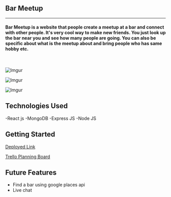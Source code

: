 ## Bar Meetup

___

#### Bar Meetup is a website that people create a meetup at a bar and connect with other people. It's very cool way to make new friends. You just look up the bar near you and see how many people are going. You can also be specific about what is the meetup about and bring people who has same hobby etc.
 <br>

![Imgur](./public/images/bar-login.png)

![Imgur](./public/images/bar-main.png)

![Imgur](./public/images/bar-mainPage.png)

## Technologies Used 

-React js
-MongoDB
-Express JS
-Node JS

## Getting Started

[Deployed Link](https://bar-meetup.herokuapp.com/)

[Trello Planning Board](https://trello.com/b/5bVPvXqi/bar-meet-up)

## Future Features

- Find a bar using google places api
- Live chat 
